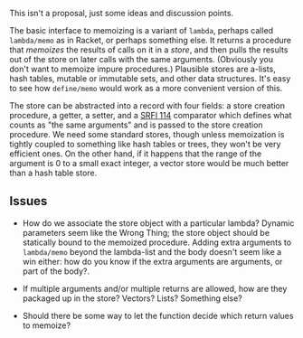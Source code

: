 This isn't a proposal, just some ideas and discussion points.

The basic interface to memoizing is a variant of `lambda`, perhaps called `lambda/memo` as in Racket, or perhaps something else.  It returns a procedure that *memoizes* the results of calls on it in a *store*, and then pulls the results out of the store on later calls with the same arguments.  (Obviously you don't want to memoize impure procedures.)  Plausible stores are a-lists, hash tables, mutable or immutable sets, and other data structures.  It's easy to see how `define/memo` would work as a more convenient version of this.

The store can be abstracted into a record with four fields: a store creation procedure, a getter, a setter, and a [SRFI 114](http://srfi.schemers.org/srfi-114/srfi-114.html) comparator which defines what counts as "the same arguments" and is passed to the store creation procedure.  We need some standard stores, though unless memoization is tightly coupled to something like hash tables or trees, they won't be very efficient ones.  On the other hand, if it happens that the range of the argument is 0 to a small exact integer, a vector store would be much better than a hash table store.

## Issues

* How do we associate the store object with a particular lambda?  Dynamic parameters seem like the Wrong Thing; the store object should be statically bound to the memoized procedure.  Adding extra arguments to `lambda/memo` beyond the lambda-list and the body doesn't seem like a win either: how do you know if the extra arguments are arguments, or part of the body?.

* If multiple arguments and/or multiple returns are allowed, how are they packaged up in the store?  Vectors?  Lists?  Something else?

* Should there be some way to let the function decide which return values to memoize?
